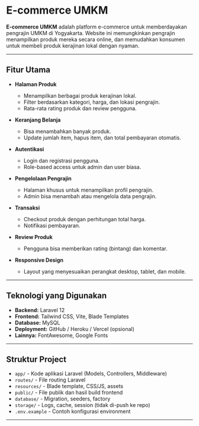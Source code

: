 # E-commerce UMKM

**E-commerce UMKM** adalah platform e-commerce untuk memberdayakan pengrajin UMKM di Yogyakarta. Website ini memungkinkan pengrajin menampilkan produk mereka secara online, dan memudahkan konsumen untuk membeli produk kerajinan lokal dengan nyaman.

---

## Fitur Utama

- **Halaman Produk**
  - Menampilkan berbagai produk kerajinan lokal.
  - Filter berdasarkan kategori, harga, dan lokasi pengrajin.
  - Rata-rata rating produk dan review pengguna.

- **Keranjang Belanja**
  - Bisa menambahkan banyak produk.
  - Update jumlah item, hapus item, dan total pembayaran otomatis.

- **Autentikasi**
  - Login dan registrasi pengguna.
  - Role-based access untuk admin dan user biasa.

- **Pengelolaan Pengrajin**
  - Halaman khusus untuk menampilkan profil pengrajin.
  - Admin bisa menambah atau mengelola data pengrajin.

- **Transaksi**
  - Checkout produk dengan perhitungan total harga.
  - Notifikasi pembayaran.

- **Review Produk**
  - Pengguna bisa memberikan rating (bintang) dan komentar.

- **Responsive Design**
  - Layout yang menyesuaikan perangkat desktop, tablet, dan mobile.

---

## Teknologi yang Digunakan

- **Backend:** Laravel 12  
- **Frontend:** Tailwind CSS, Vite, Blade Templates  
- **Database:** MySQL  
- **Deployment:** GitHub / Heroku / Vercel (opsional)  
- **Lainnya:** FontAwesome, Google Fonts

---

## Struktur Project

- `app/` - Kode aplikasi Laravel (Models, Controllers, Middleware)  
- `routes/` - File routing Laravel  
- `resources/` - Blade template, CSS/JS, assets  
- `public/` - File publik dan hasil build frontend  
- `database/` - Migration, seeders, factory  
- `storage/` - Logs, cache, session (tidak di-push ke repo)  
- `.env.example` - Contoh konfigurasi environment  

---